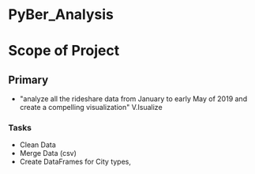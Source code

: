 # PyBer_Analysis
# Scope of Project
## Primary
 *  "analyze all the rideshare data from January to early May of 2019 and create a compelling visualization" V.Isualize
 ### Tasks 
 * Clean Data
 * Merge Data (csv)
 * Create DataFrames for City types, 
